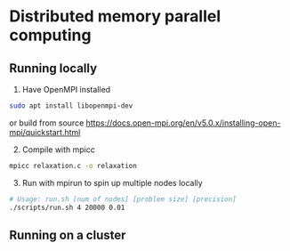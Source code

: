 # Distributed memory parallel computing

## Running locally
1. Have OpenMPI installed
```bash
sudo apt install libopenmpi-dev
```
or build from source
https://docs.open-mpi.org/en/v5.0.x/installing-open-mpi/quickstart.html

2. Compile with mpicc
```bash
mpicc relaxation.c -o relaxation
```

3. Run with mpirun to spin up multiple nodes locally
```bash
# Usage: run.sh [num of nodes] [problem size] [precision]
./scripts/run.sh 4 20000 0.01
```

## Running on a cluster
